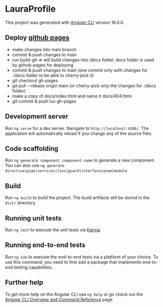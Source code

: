 # LauraProfile

This project was generated with [Angular CLI](https://github.com/angular/angular-cli) version 16.0.0.

## Deploy [github pages](https://angular.io/guide/deployment#deploy-to-github-pages)
- make changes into main branch
- commit & push changes to main
- run build-gh => will build changes into /docs folder, docs folder is used by github-pages for deploying
- commit & push changes to main (one commit only with changes for ./docs folder to be able to cherry-pick it)
- git checkout gh-pages
- git pull --rebase origin main (or cherry-pick only the changes for ./docs folder)
- make a copy of docs/index.html and name it docs/404.html
- git commit & push lux gh-pages

## Development server

Run `ng serve` for a dev server. Navigate to `http://localhost:4200/`. The application will automatically reload if you change any of the source files.

## Code scaffolding

Run `ng generate component component-name` to generate a new component. You can also use `ng generate directive|pipe|service|class|guard|interface|enum|module`.

## Build

Run `ng build` to build the project. The build artifacts will be stored in the `dist/` directory.

## Running unit tests

Run `ng test` to execute the unit tests via [Karma](https://karma-runner.github.io).

## Running end-to-end tests

Run `ng e2e` to execute the end-to-end tests via a platform of your choice. To use this command, you need to first add a package that implements end-to-end testing capabilities.

## Further help

To get more help on the Angular CLI use `ng help` or go check out the [Angular CLI Overview and Command Reference](https://angular.io/cli) page.
